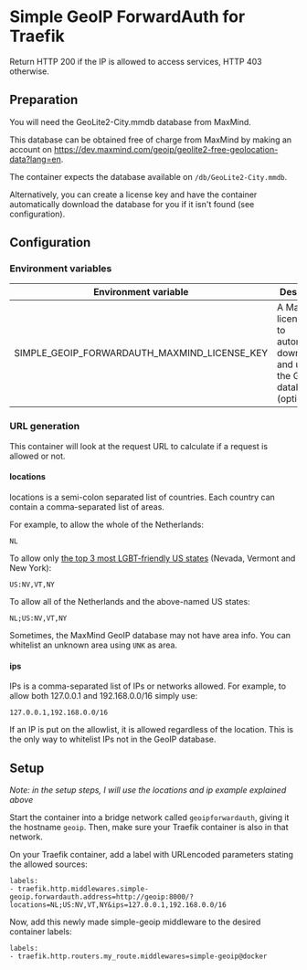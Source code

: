 # Simple GeoIP ForwardAuth for Traefik

Return HTTP 200 if the IP is allowed to access services, HTTP 403 otherwise.

## Preparation
You will need the GeoLite2-City.mmdb database from MaxMind.

This database can be obtained free of charge from MaxMind by making an account on https://dev.maxmind.com/geoip/geolite2-free-geolocation-data?lang=en.

The container expects the database available on `/db/GeoLite2-City.mmdb`.

Alternatively, you can create a license key and have the container automatically download the database for you if it isn't found (see configuration).

## Configuration
### Environment variables
| Environment variable | Description |
| -------------------- | ----------- |
| SIMPLE_GEOIP_FORWARDAUTH_MAXMIND_LICENSE_KEY | A MaxMind license key to automatically download and update the GeoIP database (optional) |

### URL generation
This container will look at the request URL to calculate if a request is allowed or not.

#### locations
locations is a semi-colon separated list of countries. Each country can contain a comma-separated list of areas.

For example, to allow the whole of the Netherlands:
```
NL
```

To allow only [the top 3 most LGBT-friendly US states](https://eu.usatoday.com/story/money/2020/06/19/the-best-and-worst-states-for-lgbtq-people/111968524/) (Nevada, Vermont and New York):
```
US:NV,VT,NY
```

To allow all of the Netherlands and the above-named US states:
```
NL;US:NV,VT,NY
```

Sometimes, the MaxMind GeoIP database may not have area info. You can whitelist an unknown area using `UNK` as area.

#### ips
IPs is a comma-separated list of IPs or networks allowed. For example, to allow both 127.0.0.1 and 192.168.0.0/16 simply use:
```
127.0.0.1,192.168.0.0/16
```

If an IP is put on the allowlist, it is allowed regardless of the location. This is the only way to whitelist IPs not in the GeoIP database.

## Setup
*Note: in the setup steps, I will use the locations and ip example explained above*

Start the container into a bridge network called `geoipforwardauth`, giving it the hostname `geoip`. Then, make sure your Traefik container is also in that network.

On your Traefik container, add a label with URLencoded parameters stating the allowed sources:
```
labels:
- traefik.http.middlewares.simple-geoip.forwardauth.address=http://geoip:8000/?locations=NL;US:NV,VT,NY&ips=127.0.0.1,192.168.0.0/16
```

Now, add this newly made simple-geoip middleware to the desired container labels:
```
labels:
- traefik.http.routers.my_route.middlewares=simple-geoip@docker
```
